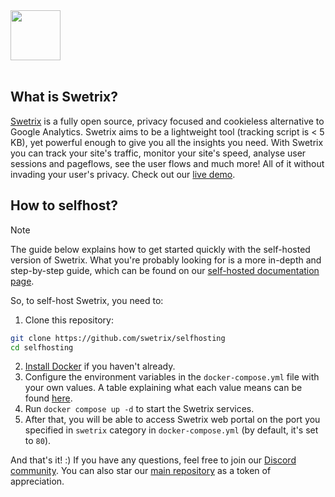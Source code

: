 <picture>
  <source media="(prefers-color-scheme: dark)" srcset="https://swetrix.com/assets/logo_white.png">
  <img alt="" src="https://swetrix.com/assets/logo_blue.png" height="80">
</picture>
<br /><br />

## What is Swetrix?

[Swetrix](https://swetrix.com) is a fully open source, privacy focused and cookieless alternative to Google Analytics. Swetrix aims to be a lightweight tool (tracking script is < 5 KB), yet powerful enough to give you all the insights you need. With Swetrix you can track your site's traffic, monitor your site's speed, analyse user sessions and pageflows, see the user flows and much more! All of it without invading your user's privacy. Check out our [live demo](https://swetrix.com/projects/STEzHcB1rALV).

## How to selfhost?

> [!NOTE]
> The guide below explains how to get started quickly with the self-hosted version of Swetrix. What you're probably looking for is a more in-depth and step-by-step guide, which can be found on our [self-hosted documentation page](https://docs.swetrix.com/selfhosting/how-to).

So, to self-host Swetrix, you need to:
1. Clone this repository:
```bash
git clone https://github.com/swetrix/selfhosting
cd selfhosting
```
2. [Install Docker](https://www.digitalocean.com/community/tutorials/how-to-install-and-use-docker-on-ubuntu-20-04?ref=swetrix.com) if you haven't already.
3. Configure the environment variables in the `docker-compose.yml` file with your own values. A table explaining what each value means can be found [here](https://docs.swetrix.com/selfhosting/configuring).
4. Run `docker compose up -d` to start the Swetrix services.
5. After that, you will be able to access Swetrix web portal on the port you specified in `swetrix` category in `docker-compose.yml` (by default, it's set to `80`).

And that's it! :) If you have any questions, feel free to join our [Discord community](https://discord.gg/ZVK8Tw2E8j). You can also star our [main repository](https://github.com/Swetrix/swetrix) as a token of appreciation.

